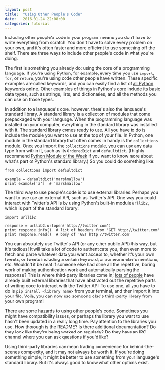 ```yaml
---
layout: post
title:  "Using Other People's Code"
date:   2016-01-24 22:08:00
categories: tutorial
---
```


Including other people's code in your program means you don't have to write everything from scratch. You don't have to solve every problem on your own, and it's often faster and more efficient to use something off the shelf. There are three ways to include other people's code in what you're doing.

The first is something you already do: using the core of a programming language. If you're using Python, for example, every time you use `import`, `for`, or `return`, you're using code other people have written. These specific examples are called keywords, and you can easily find a list of [all Python keywords](http://www.programiz.com/python-programming/keyword-list) online. Other examples of things in Python's core include its basic data types, such as strings, lists, and dictionaries, and all the methods you can use on those types.

In addition to a language's core, however, there's also the language's standard library. A standard library is a collection of modules that come prepackaged with your language. When the programming language was installed on your computer, everything in the standard library was installed with it. The standard library comes ready to use. All you have to do is include the module you want to use at the top of your file. In Python, one module in the standard library that often comes in handy is the `collections` module. Once you import the `collections` module, you can use any data type from within it, such as its `OrderedDict` and `defaultdict`. (I highly recommend [Python Module of the Week](https://pymotw.com/3/) if you want to know more about what's part of Python's standard library.) So you could do something like:

	from collections import defaultdict

	example = defaultdict('marshmallow')
	print example['a']  # 'marshmallow'

The third way to use people's code is to use external libraries. Perhaps you want to use use an external API, such as Twitter's API. One way you could interact with Twitter's API is by using Python's built-in module `urllib2`, which is part of the standard library:

	import urllib2

	response = urllib2.urlopen('http://twitter.com')
	print response.info()  # list of headers from 'GET http://twitter.com'
	print response.read()  # body of 'GET http://twitter.com'

You can absolutely use Twitter's API (or any other public API) this way, but it's tedious! It will take a lot of code to authenticate you, then even more to fetch and parse whatever data you want access to, whether it's your own tweets, or tweets including a certain keyword, or someone else's mentions, etc. Wouldn't it be neat if someone else had done all the repetitive, boring work of making authentication work and automatically parsing the response? This is where third-party libraries come in; [lots of people](https://dev.twitter.com/overview/api/twitter-libraries) have already built external libraries that have abstracted out the repetitive parts of writing code to interact with the Twitter API. To use one, all you have to do is `pip install <library name>` from your terminal, and then import it into your file. Voila, you can now use someone else's third-party library from your own program!

There are some hazards to using other people's code. Sometimes you might have compatibility issues, or perhaps the library you want to use hasn't been updated in a really long time. Pay attention to the libraries you use. How thorough is the README? Is there additional documentation? Do they look like they're being worked on regularly? Do they have an IRC channel where you can ask questions if you'd like?

Using third-party libraries can mean trading convenience for behind-the-scenes complexity, and it may not always be worth it. If you're doing something simple, it might be better to use something from your language's standard library. But it's always good to know what other options exist. 
